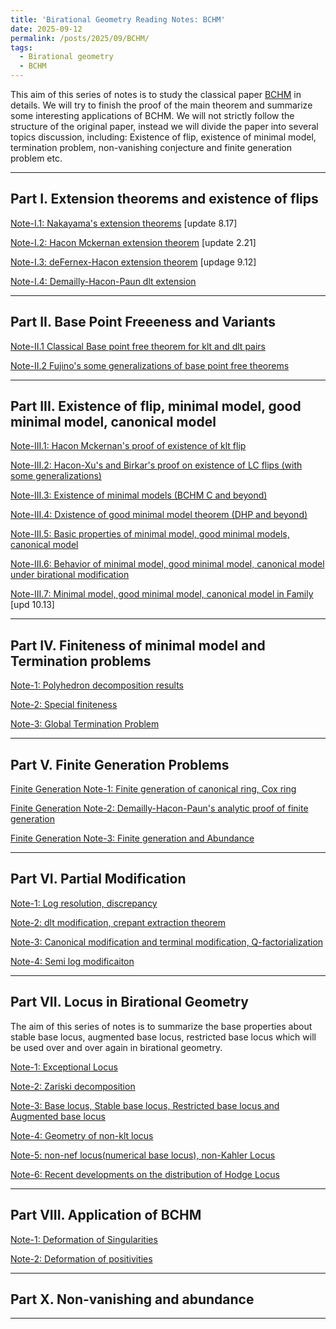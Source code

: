 ```yaml
---
title: 'Birational Geometry Reading Notes: BCHM'
date: 2025-09-12
permalink: /posts/2025/09/BCHM/
tags:
  - Birational geometry
  - BCHM
---
```



This aim of this series of notes is to study the classical paper [BCHM](https://www.ams.org/journals/jams/2010-23-02/S0894-0347-09-00649-3/S0894-0347-09-00649-3.pdf) in details. We will try to finish the proof of the main theorem and summarize some interesting applications of BCHM. We will not strictly follow the structure of the original paper, instead we will divide the paper into several topics discussion, including: Existence of flip, existence of minimal model, termination problem, non-vanishing conjecture and finite generation problem etc. 



---

## Part I. Extension theorems and existence of flips

[Note-I.1: Nakayama's extension theorems](https://yilimath.github.io/files/Birational/BCHM/NakayamaExtension.pdf) [update 8.17]

[Note-I.2: Hacon Mckernan extension theorem](https://yilimath.github.io/files/Birational/BCHM/HaconMckernanExtension.pdf) [update 2.21]

[Note-I.3: deFernex-Hacon extension theorem](https://yilimath.github.io/files/Birational/BCHM/deFernexHaconExtension.pdf) [updage 9.12]

[Note-I.4: Demailly-Hacon-Paun dlt extension](https://yilimath.github.io/files/Birational/BCHM/dltExtension.pdf) 

---
## Part II. Base Point Freeeness and Variants

[Note-II.1 Classical Base point free theorem for klt and dlt pairs]()

[Note-II.2 Fujino's some generalizations of base point free theorems]()



---

## Part III. Existence of flip, minimal model, good minimal model, canonical model

[Note-III.1: Hacon Mckernan's proof of existence of klt flip](https://yilimath.github.io/files/Birational/BCHM/ExistkltFlip.pdf)

[Note-III.2: Hacon-Xu's and Birkar's proof on existence of LC flips (with some generalizations)](https://yilimath.github.io/files/Birational/BCHM/ExistLCFlip.pdf)

[Note-III.3: Existence of minimal models (BCHM C and beyond)]()

[Note-III.4: Dxistence of good minimal model theorem (DHP and beyond)]()

[Note-III.5: Basic properties of minimal model, good minimal models, canonical model]()

[Note-III.6: Behavior of minimal model, good minimal model, canonical model under birational modification]()

[Note-III.7: Minimal model, good minimal model, canonical model in Family](https://yilimath.github.io/files/Birational/BCHM/MMPinFamily.pdf) [upd 10.13]



----

## Part IV. Finiteness of minimal model and Termination problems 

[Note-1: Polyhedron decomposition results]()

[Note-2: Special finiteness](https://yilimath.github.io/files/Birational/BCHM/SpecialTermination.pdf)

[Note-3: Global Termination Problem](https://yilimath.github.io/files/Birational/BCHM/GlobalTermination.pdf)


---

## Part V. Finite Generation Problems

[Finite Generation Note-1: Finite generation of canonical ring, Cox ring]()

[Finite Generation Note-2: Demailly-Hacon-Paun's analytic proof of finite generation]()

[Finite Generation Note-3: Finite generation and Abundance]()


---

## Part VI. Partial Modification

[Note-1: Log resolution, discrepancy]()
 
[Note-2: dlt modification, crepant extraction theorem](https://yilimath.github.io/files/Birational/BCHM/dltModification.pdf)

[Note-3: Canonical modification and terminal modification, Q-factorialization](https://yilimath.github.io/files/Birational/BCHM/CanonicalTerminalModification.pdf)

[Note-4: Semi log modificaiton]()


---

## Part VII. Locus in Birational Geometry

The aim of this series of notes is to summarize the base properties about stable base locus, augmented base locus, restricted base locus which will be used over and over again in birational geometry.

[Note-1: Exceptional Locus]()

[Note-2: Zariski decomposition]()

[Note-3: Base locus, Stable base locus, Restricted base locus and Augmented base locus]()

[Note-4: Geometry of non-klt locus]()

[Note-5: non-nef locus(numerical base locus), non-Kahler Locus]()

[Note-6: Recent developments on the distribution of Hodge Locus]()
 


----
## Part VIII. Application of BCHM

[Note-1: Deformation of Singularities]()

[Note-2: Deformation of positivities]()



---

## Part X. Non-vanishing and abundance



----

